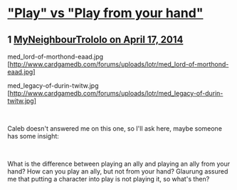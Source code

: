# [&quot;Play&quot; vs &quot;Play from your hand&quot;](https://community.fantasyflightgames.com/topic/104134-play-vs-play-from-your-hand/)

## 1 [MyNeighbourTrololo on April 17, 2014](https://community.fantasyflightgames.com/topic/104134-play-vs-play-from-your-hand/?do=findComment&comment=1052728)

med_lord-of-morthond-eaad.jpg [http://www.cardgamedb.com/forums/uploads/lotr/med_lord-of-morthond-eaad.jpg]
 

med_legacy-of-durin-twitw.jpg [http://www.cardgamedb.com/forums/uploads/lotr/med_legacy-of-durin-twitw.jpg]

 

Caleb doesn't answered me on this one, so I'll ask here, maybe someone has some insight:

 

What is the difference between playing an ally and playing an ally from your hand? How can you play an ally, but not from your hand? Glaurung assured me that putting a character into play is not playing it, so what's then?

